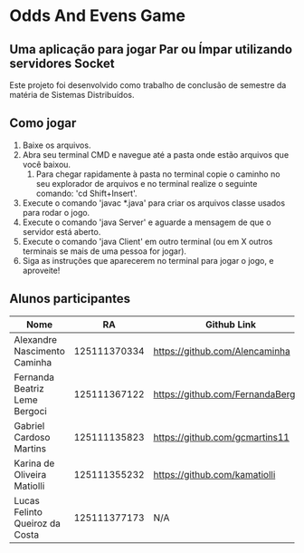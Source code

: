 # Odds And Evens Game

## Uma aplicação para jogar Par ou Ímpar utilizando servidores Socket
Este projeto foi desenvolvido como trabalho de conclusão de semestre da matéria de Sistemas Distribuídos.

## Como jogar
1. Baixe os arquivos.
2. Abra seu terminal CMD e navegue até a pasta onde estão arquivos que você baixou.
   1. Para chegar rapidamente à pasta no terminal copie o caminho no seu explorador de arquivos e no terminal realize o
seguinte comando: 'cd Shift+Insert'.
3. Execute o comando 'javac *.java' para criar os arquivos classe usados para rodar o jogo.
4. Execute o comando 'java Server' e aguarde a mensagem de que o servidor está aberto.
5. Execute o comando 'java Client' em outro terminal (ou em X outros terminais se mais de uma pessoa for jogar).
6. Siga as instruções que aparecerem no terminal para jogar o jogo, e aproveite!

## Alunos participantes

| Nome                           | RA           | Github Link                        |
|--------------------------------|--------------|------------------------------------|
| Alexandre Nascimento Caminha   | 125111370334 | https://github.com/Alencaminha     |
| Fernanda Beatriz Leme Bergoci  | 125111367122 | https://github.com/FernandaBergoci |
| Gabriel Cardoso Martins        | 125111135823 | https://github.com/gcmartins11     |
| Karina de Oliveira Matiolli    | 125111355232 | https://github.com/kamatiolli      |
| Lucas Felinto Queiroz da Costa | 125111377173 | N/A                                |